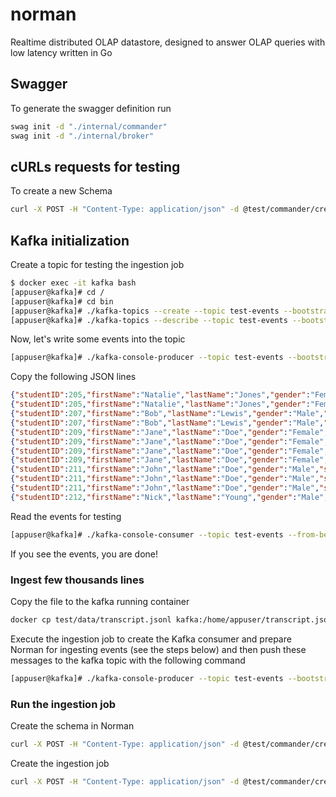 # norman

Realtime distributed OLAP datastore, designed to answer OLAP queries with low latency written in Go

## Swagger

To generate the swagger definition run

```bash
swag init -d "./internal/commander"
swag init -d "./internal/broker"
```

## cURLs requests for testing

To create a new Schema

```bash
curl -X POST -H "Content-Type: application/json" -d @test/commander/create_schema_flights.json http://localhost:8080/commander/v1/tenants/default/schemas
```

## Kafka initialization

Create a topic for testing the ingestion job

```bash
$ docker exec -it kafka bash
[appuser@kafka]# cd /
[appuser@kafka]# cd bin
[appuser@kafka]# ./kafka-topics --create --topic test-events --bootstrap-server localhost:9092
[appuser@kafka]# ./kafka-topics --describe --topic test-events --bootstrap-server localhost:9092
```

Now, let's write some events into the topic

```bash
[appuser@kafka]# ./kafka-console-producer --topic test-events --bootstrap-server localhost:9092
```

Copy the following JSON lines

```JSON
{"studentID":205,"firstName":"Natalie","lastName":"Jones","gender":"Female","subject":"Maths","score":3.8,"timestampInEpoch":1571900400000}
{"studentID":205,"firstName":"Natalie","lastName":"Jones","gender":"Female","subject":"History","score":3.5,"timestampInEpoch":1571900400000}
{"studentID":207,"firstName":"Bob","lastName":"Lewis","gender":"Male","subject":"Maths","score":3.2,"timestampInEpoch":1571900400000}
{"studentID":207,"firstName":"Bob","lastName":"Lewis","gender":"Male","subject":"Chemistry","score":3.6,"timestampInEpoch":1572418800000}
{"studentID":209,"firstName":"Jane","lastName":"Doe","gender":"Female","subject":"Geography","score":3.8,"timestampInEpoch":1572505200000}
{"studentID":209,"firstName":"Jane","lastName":"Doe","gender":"Female","subject":"English","score":3.5,"timestampInEpoch":1572505200000}
{"studentID":209,"firstName":"Jane","lastName":"Doe","gender":"Female","subject":"Maths","score":3.2,"timestampInEpoch":1572678000000}
{"studentID":209,"firstName":"Jane","lastName":"Doe","gender":"Female","subject":"Physics","score":3.6,"timestampInEpoch":1572678000000}
{"studentID":211,"firstName":"John","lastName":"Doe","gender":"Male","subject":"Maths","score":3.8,"timestampInEpoch":1572678000000}
{"studentID":211,"firstName":"John","lastName":"Doe","gender":"Male","subject":"English","score":3.5,"timestampInEpoch":1572678000000}
{"studentID":211,"firstName":"John","lastName":"Doe","gender":"Male","subject":"History","score":3.2,"timestampInEpoch":1572854400000}
{"studentID":212,"firstName":"Nick","lastName":"Young","gender":"Male","subject":"History","score":3.6,"timestampInEpoch":1572854400000}
```

Read the events for testing

```bash
[appuser@kafka]# ./kafka-console-consumer --topic test-events --from-beginning --bootstrap-server localhost:9092
```

If you see the events, you are done!

### Ingest few thousands lines

Copy the file to the kafka running container

```bash
docker cp test/data/transcript.jsonl kafka:/home/appuser/transcript.json
```

Execute the ingestion job to create the Kafka consumer and prepare Norman for ingesting events (see the steps below) and then push these messages to the kafka topic with the following command

```bash
[appuser@kafka]# ./kafka-console-producer --topic test-events --bootstrap-server localhost:9092 < /home/appuser/transcript.json
```

### Run the ingestion job

Create the schema in Norman

```bash
curl -X POST -H "Content-Type: application/json" -d @test/commander/create_schema_transcript.json http://localhost:8080/commander/v1/tenants/default/tables
```

Create the ingestion job

```bash
curl -X POST -H "Content-Type: application/json" -d @test/commander/create_job_transcript.json http://localhost:8080/commander/v1/tenants/default/jobs
```
